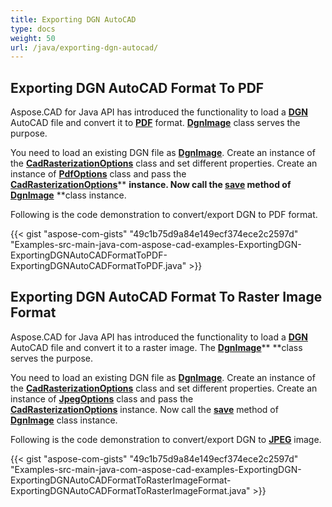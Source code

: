 ```yaml
---
title: Exporting DGN AutoCAD
type: docs
weight: 50
url: /java/exporting-dgn-autocad/
---
```


## **Exporting DGN AutoCAD Format To PDF**
Aspose.CAD for Java API has introduced the functionality to load a [**DGN**](https://wiki.fileformat.com/cad/dgn/) AutoCAD file and convert it to [**PDF**](https://wiki.fileformat.com/view/pdf/) format. [**DgnImage**](https://apireference.aspose.com/cad/java/com.aspose.cad.fileformats.dgn/DgnImage) class serves the purpose.

You need to load an existing DGN file as [**DgnImage**](https://apireference.aspose.com/cad/java/com.aspose.cad.fileformats.dgn/DgnImage). Create an instance of the [**CadRasterizationOptions**](https://apireference.aspose.com/java/cad/com.aspose.cad.imageoptions/CadRasterizationOptions) class and set different properties. Create an instance of [**PdfOptions**](https://apireference.aspose.com/cad/java/com.aspose.cad.imageoptions/pdfoptions) class and pass the [**CadRasterizationOptions**](https://apireference.aspose.com/java/cad/com.aspose.cad.imageoptions/CadRasterizationOptions)** **instance. Now call the [**save**](https://apireference.aspose.com/cad/java/com.aspose.cad/Image#save--) method of [**DgnImage**](https://apireference.aspose.com/cad/java/com.aspose.cad.fileformats.dgn/DgnImage)** **class instance.

Following is the code demonstration to convert/export DGN to PDF format.

{{< gist "aspose-com-gists" "49c1b75d9a84e149ecf374ece2c2597d" "Examples-src-main-java-com-aspose-cad-examples-ExportingDGN-ExportingDGNAutoCADFormatToPDF-ExportingDGNAutoCADFormatToPDF.java" >}}
## **Exporting DGN AutoCAD Format To Raster Image Format**
Aspose.CAD for Java API has introduced the functionality to load a [**DGN**](https://wiki.fileformat.com/cad/dgn/) AutoCAD file and convert it to a raster image. The [**DgnImage**](https://apireference.aspose.com/cad/java/com.aspose.cad.fileformats.dgn/DgnImage)** **class serves the purpose.

You need to load an existing DGN file as [**DgnImage**](https://apireference.aspose.com/cad/java/com.aspose.cad.fileformats.dgn/DgnImage). Create an instance of the [**CadRasterizationOptions**](https://apireference.aspose.com/java/cad/com.aspose.cad.imageoptions/CadRasterizationOptions) class and set different properties. Create an instance of [**JpegOptions**](https://apireference.aspose.com/cad/java/com.aspose.cad.imageoptions/JpegOptions) class and pass the [**CadRasterizationOptions**](https://apireference.aspose.com/java/cad/com.aspose.cad.imageoptions/CadRasterizationOptions) instance. Now call the [**save**](https://apireference.aspose.com/cad/java/com.aspose.cad/Image#save--) method of [**DgnImage**](https://apireference.aspose.com/cad/java/com.aspose.cad.fileformats.dgn/DgnImage) class instance.

Following is the code demonstration to convert/export DGN to [**JPEG**](https://wiki.fileformat.com/image/jpeg/) image.

{{< gist "aspose-com-gists" "49c1b75d9a84e149ecf374ece2c2597d" "Examples-src-main-java-com-aspose-cad-examples-ExportingDGN-ExportingDGNAutoCADFormatToRasterImageFormat-ExportingDGNAutoCADFormatToRasterImageFormat.java" >}}
